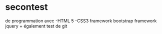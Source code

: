 # secontest
de programmation
avec -HTML 5
      -CSS3
  framework bootstrap
  framework jquery + également test de git 
